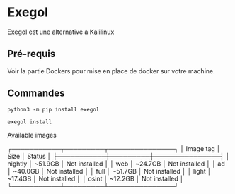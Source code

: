 # Exegol 
Exegol est une alternative a Kalilinux

## Pré-requis
Voir la partie Dockers pour mise en place de docker sur votre machine.


## Commandes
    python3 -m pip install exegol

    exegol install

Available images

┌───────────┬─────────┬───────────────┐
│ Image tag │ Size    │ Status        │
├───────────┼─────────┼───────────────┤
│ nightly   │ ~51.9GB │ Not installed │
│ web       │ ~24.7GB │ Not installed │
│ ad        │ ~40.0GB │ Not installed │
│ full      │ ~51.7GB │ Not installed │
│ light     │ ~17.4GB │ Not installed │
│ osint     │ ~12.2GB │ Not installed │
└───────────┴─────────┴───────────────┘

